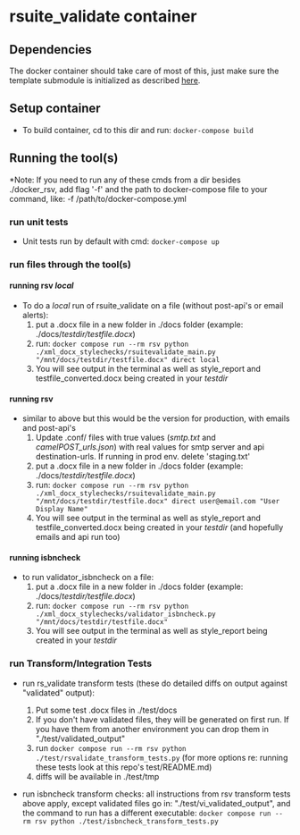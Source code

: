 # rsuite_validate container

## Dependencies
The docker container should take care of most of this, just make sure the template submodule is initialized as described [here](https://github.com/macmillanpublishers/sectionstart_converter#initialize-submodule).

## Setup container
* To build container, cd to this dir and run:
  `docker-compose build`

## Running the tool(s)
\*Note: If you need to run any of these cmds from a dir besides ./docker_rsv, add flag '-f' and the path to docker-compose file to your command, like: -f /path/to/docker-compose.yml

### run unit tests
* Unit tests run by default with cmd:
  `docker-compose up`

### run files through the tool(s)

#### running rsv _local_
* To do a *local* run of rsuite_validate on a file (without post-api's or email alerts):
	1. put a .docx file in a new folder in ./docs folder (example: ./docs/_testdir/testfile.docx_)
	2. run: `docker compose run --rm rsv python ./xml_docx_stylechecks/rsuitevalidate_main.py "/mnt/docs/testdir/testfile.docx" direct local`
	3. You will see output in the terminal as well as style_report and testfile_converted.docx being created in your _testdir_

#### running rsv
* similar to above but this would be the version for production, with emails and post-api's
	1. Update .conf/ files with true values (_smtp.txt_ and _camelPOST_urls.json_) with real values for smtp server and api destination-urls. If running in prod env. delete 'staging.txt'
	2. put a .docx file in a new folder in ./docs folder (example: ./docs/_testdir/testfile.docx_)
	3. run: `docker compose run --rm rsv python ./xml_docx_stylechecks/rsuitevalidate_main.py "/mnt/docs/testdir/testfile.docx" direct user@email.com "User Display Name"`
	4. You will see output in the terminal as well as style_report and testfile_converted.docx being created in your _testdir_ (and hopefully emails and api run too)

#### running isbncheck
* to run validator_isbncheck on a file:
	1. put a .docx file in a new folder in ./docs folder (example: ./docs/_testdir/testfile.docx_)
	2. run: `docker compose run --rm rsv python ./xml_docx_stylechecks/validator_isbncheck.py "/mnt/docs/testdir/testfile.docx"`
	3. You will see output in the terminal as well as style_report being created in your _testdir_

### run Transform/Integration Tests

* run rs_validate transform tests (these do detailed diffs on output against "validated" output):
	1. Put some test .docx files in ./test/docs
	2. If you don't have validated files, they will be generated on first run. If you have them from another environment you can drop them in "./test/validated_output"
	3. run `docker compose run --rm rsv python ./test/rsvalidate_transform_tests.py`
	(for more options re: running these tests look at this repo's test/README.md)
	4. diffs will be available in ./test/tmp

* run isbncheck transform checks: all instructions from rsv transform tests above apply, except validated files go in: "./test/vi_validated_output", and the command to run has a different executable:
	`docker compose run --rm rsv python ./test/isbncheck_transform_tests.py`
